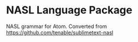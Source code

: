 # NASL Language Package

NASL grammar for Atom.  Converted from https://github.com/tenable/sublimetext-nasl
